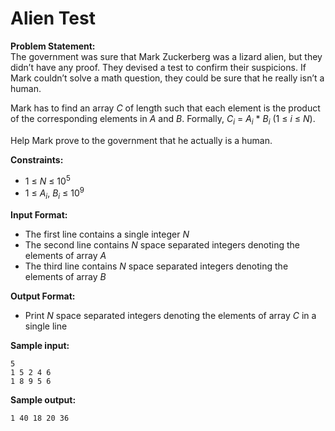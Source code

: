 # Alien Test

**Problem Statement:** <br>
The government was sure that Mark Zuckerberg was a lizard alien, but they didn’t have any proof. They devised a test to confirm their suspicions. If Mark couldn’t solve a math question, they could be sure that he really isn’t a human. 

Mark has to find an array _C_ of length such that each element is the product of the corresponding elements in _A_ and _B_. Formally, _C<sub>i</sub>_ = _A<sub>i</sub>_ * _B<sub>i</sub>_ (1 &le; _i_ &le; _N_).

Help Mark prove to the government that he actually is a human. 

**Constraints:** <br>
 - 1 &le; _N_ &le; 10<sup>5</sup>
 - 1 &le; _A<sub>i</sub>_, _B<sub>i</sub>_ &le; 10<sup>9</sup>

**Input Format:** <br>
 - The first line contains a single integer _N_
 - The second line contains _N_ space separated integers denoting the elements of array _A_
 - The third line contains _N_ space separated integers denoting the elements of array _B_

**Output Format:** <br>
 - Print _N_ space separated integers denoting the elements of array _C_ in a single line

**Sample input:** <br>
```
5
1 5 2 4 6
1 8 9 5 6
```

**Sample output:** <br>
```
1 40 18 20 36
```
